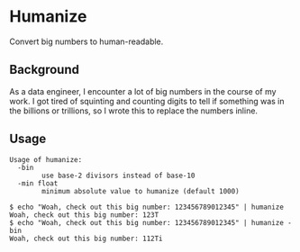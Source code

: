 # Humanize

Convert big numbers to human-readable.

## Background

As a data engineer, I encounter a lot of big numbers in the course of my work. I got tired of
squinting and counting digits to tell if something was in the billions or trillions, so I wrote
this to replace the numbers inline.

## Usage

```
Usage of humanize:
  -bin
    	use base-2 divisors instead of base-10
  -min float
    	minimum absolute value to humanize (default 1000)
```

```
$ echo "Woah, check out this big number: 123456789012345" | humanize
Woah, check out this big number: 123T
$ echo "Woah, check out this big number: 123456789012345" | humanize -bin
Woah, check out this big number: 112Ti
```
